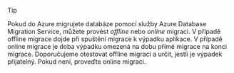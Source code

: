 > [!TIP]
> Pokud do Azure migrujete databáze pomocí služby Azure Database Migration Service, můžete provést *offline* nebo *online* migraci. V případě offline migrace dojde při spuštění migrace k výpadku aplikace. V případě online migrace je doba výpadku omezená na dobu přímé migrace na konci migrace. Doporučujeme otestovat offline migraci a určit, jestli je výpadek přijatelný. Pokud není, proveďte online migraci.
